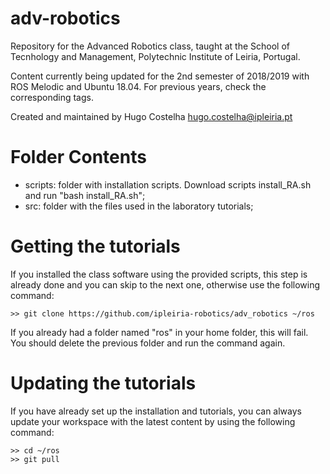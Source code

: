 adv-robotics
============

Repository for the Advanced Robotics class, taught at the School of Tecnhology and Management, Polytechnic Institute of Leiria, Portugal.

Content currently being updated for the 2nd semester of 2018/2019 with ROS Melodic and Ubuntu 18.04. For previous years, check the corresponding tags.

Created and maintained by Hugo Costelha <hugo.costelha@ipleiria.pt>

Folder Contents
===============

 - scripts: folder with installation scripts. Download scripts install_RA.sh and run "bash install_RA.sh";
 - src: folder with the files used in the laboratory tutorials;
 
Getting the tutorials
=====================

If you installed the class software using the provided scripts, this step is already done and you can skip to the next one, otherwise use the following command:

    >> git clone https://github.com/ipleiria-robotics/adv_robotics ~/ros

If you already had a folder named "ros" in your home folder, this will fail. You should delete the previous folder and run the command again.

Updating the tutorials
=====================

If you have already set up the installation and tutorials, you can always update your workspace with the latest content by using the following command:

    >> cd ~/ros
    >> git pull
  
